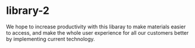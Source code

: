 # library-2

 We hope to increase productivity with this libaray to make materials easier to access, and make the whole user experience for all our customers better by implementing current technology.
 
